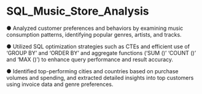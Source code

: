# SQL_Music_Store_Analysis
●	Analyzed customer preferences and behaviors by examining music consumption patterns, identifying popular genres, artists, 
and tracks.

●	Utilized SQL optimization strategies such as CTEs and efficient use of ‘GROUP BY’ and ‘ORDER BY’ and aggregate functions 
(‘SUM ()’ ‘COUNT ()’ and ‘MAX ()’) to enhance query performance and result accuracy.

●	Identified top-performing cities and countries based on purchase volumes and spending, and extracted detailed insights into top customers using invoice data and genre preferences.
